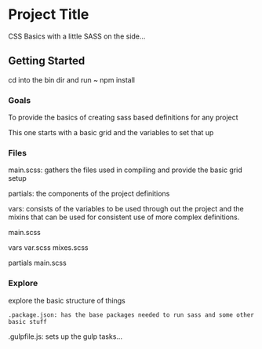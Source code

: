 # Project Title

CSS Basics with a little SASS on the side...

## Getting Started

cd into the bin dir and run ~ npm install

### Goals
To provide the basics of creating sass based definitions for any project

This one starts with a basic grid and the variables to set that up

### Files
main.scss: gathers the files used in compiling and provide the basic grid setup

partials: the components of the project definitions

vars: consists of the variables to be used through out the project and the mixins that can be used for consistent use of more complex definitions.

main.scss

vars
  var.scss
  mixes.scss

partials
  main.scss

### Explore
explore the basic structure of things
```
.package.json: has the base packages needed to run sass and some other basic stuff
```
.gulpfile.js: sets up the gulp tasks...
```
